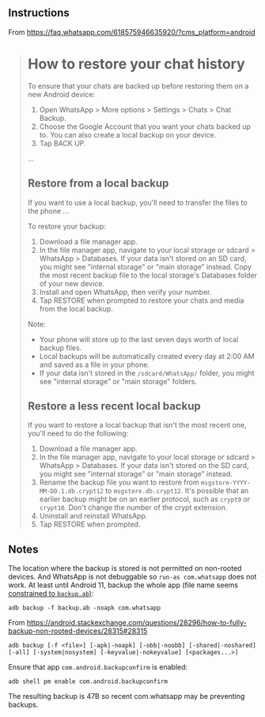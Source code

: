 ## Instructions

From https://faq.whatsapp.com/618575946635920/?cms_platform=android

> # How to restore your chat history
>
> To ensure that your chats are backed up before restoring them on a new Android device:
> 1. Open WhatsApp > More options > Settings > Chats > Chat Backup.
> 2. Choose the Google Account that you want your chats backed up to.
>    You can also create a local backup on your device.
> 3. Tap BACK UP.
>
> ...
>
> ## Restore from a local backup
>
>
> If you want to use a local backup, you'll need to transfer the files to the phone ...
>
> To restore your backup:
> 1. Download a file manager app.
> 2. In the file manager app, navigate to your local storage or sdcard > WhatsApp > Databases.
>    If your data isn't stored on an SD card, you might see "internal storage" or "main storage" instead.
>    Copy the most recent backup file to the local storage's Databases folder of your new device.
> 3. Install and open WhatsApp, then verify your number.
> 4. Tap RESTORE when prompted to restore your chats and media from the local backup.
>
> Note:
> * Your phone will store up to the last seven days worth of local backup files.
> * Local backups will be automatically created every day at 2:00 AM and saved as a file in your phone.
> * If your data isn't stored in the `/sdcard/WhatsApp/` folder, you might see "internal storage" or "main storage" folders.
>
> ## Restore a less recent local backup
>
> If you want to restore a local backup that isn't the most recent one, you'll need to do the following:
> 1. Download a file manager app.
> 2. In the file manager app, navigate to your local storage or sdcard > WhatsApp > Databases.
>    If your data isn't stored on the SD card, you might see "internal storage" or "main storage" instead.
> 3. Rename the backup file you want to restore from `msgstore-YYYY-MM-DD.1.db.crypt12` to `msgstore.db.crypt12`.
>    It's possible that an earlier backup might be on an earlier protocol, such as `crypt9` or `crypt10`.
>    Don't change the number of the crypt extension.
> 4. Uninstall and reinstall WhatsApp.
> 5. Tap RESTORE when prompted.

## Notes

The location where the backup is stored is not permitted on non-rooted devices.
And WhatsApp is not debuggable so `run-as com.whatsapp` does not work.
At least until Android 11, backup the whole app
(file name seems [constrained to `backup.ab`)](https://stackoverflow.com/questions/34482042/adb-backup-does-not-work#comment89950275_34482042):

```
adb backup -f backup.ab -noapk com.whatsapp
```

From https://android.stackexchange.com/questions/28296/how-to-fully-backup-non-rooted-devices/28315#28315
```
adb backup [-f <file>] [-apk|-noapk] [-obb|-noobb] [-shared|-noshared] [-all] [-system|nosystem] [-keyvalue|-nokeyvalue] [<packages...>]
```

Ensure that app `com.android.backupconfirm` is enabled:
```
adb shell pm enable com.android.backupconfirm
```

The resulting backup is 47B so recent com.whatsapp may be preventing backups.
